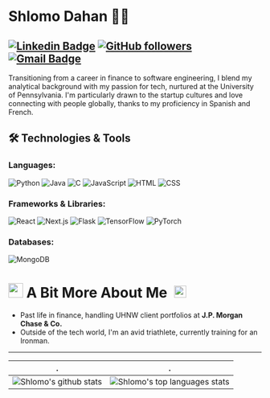 # Shlomo Dahan 👨‍💻

[![Linkedin Badge](https://img.shields.io/badge/-shlomomdahan-blue?style=flat-square&logo=Linkedin&logoColor=white&link=https://www.linkedin.com/in/shlomomoshedahan/)](https://www.linkedin.com/in/shlomomoshedahan/) 
[![GitHub followers](https://img.shields.io/github/followers/shlomomdahan?label=Follow&style=social)](https://github.com/shlomomdahan/?tab=follow) 
[![Gmail Badge](https://img.shields.io/badge/-shlomomdahan@gmail.com-c14438?style=flat-square&logo=Gmail&logoColor=white&link=mailto:shlomomdahan@gmail.com)](mailto:shlomomdahan@gmail.com)
---


Transitioning from a career in finance to software engineering, I blend my analytical background with my passion for tech, nurtured at the University of Pennsylvania. I'm particularly drawn to the startup cultures and love connecting with people globally, thanks to my proficiency in Spanish and French.

## 🛠️ Technologies & Tools

### Languages:
![Python](https://img.shields.io/badge/-Python-3776AB?style=flat&logo=Python&logoColor=white)
![Java](https://img.shields.io/badge/-Java-007396?style=flat&logo=Java&logoColor=white)
![C](https://img.shields.io/badge/-C-A8B9CC?style=flat&logo=C&logoColor=black)
![JavaScript](https://img.shields.io/badge/-JavaScript-F7DF1E?style=flat&logo=JavaScript&logoColor=black)
![HTML](https://img.shields.io/badge/-HTML-E34F26?style=flat&logo=HTML5&logoColor=white)
![CSS](https://img.shields.io/badge/-CSS-1572B6?style=flat&logo=CSS3&logoColor=white)

### Frameworks & Libraries:
![React](https://img.shields.io/badge/-React-61DAFB?style=flat&logo=react&logoColor=white)
![Next.js](https://img.shields.io/badge/-Next.js-000000?style=flat&logo=next.js&logoColor=white)
![Flask](https://img.shields.io/badge/-Flask-000000?style=flat&logo=Flask&logoColor=white)
![TensorFlow](https://img.shields.io/badge/-TensorFlow-FF6F00?style=flat&logo=TensorFlow&logoColor=white)
![PyTorch](https://img.shields.io/badge/-PyTorch-EE4C2C?style=flat&logo=PyTorch&logoColor=white)

### Databases:
![MongoDB](https://img.shields.io/badge/-MongoDB-47A248?style=flat&logo=MongoDB&logoColor=white)



# <img src="https://github.com/TheDudeThatCode/TheDudeThatCode/blob/master/Assets/Hi.gif" width="29px"> A Bit More About Me &nbsp;<img src="https://github.com/TheDudeThatCode/TheDudeThatCode/blob/master/Assets/Earth.gif" width="24px">
- Past life in finance, handling UHNW client portfolios at **J.P. Morgan Chase & Co.**
- Outside of the tech world, I'm an avid triathlete, currently training for an Ironman. 
---

| .                                                                                                                                       | .                                                                                                                         |
|-----------------------------------------------------------------------------------------------------------------------------------------|---------------------------------------------------------------------------------------------------------------------------|
| ![Shlomo's github stats](https://github-readme-stats.vercel.app/api?username=shlomomdahan&show_icons=true&theme=radical&include_all_commits=true) | ![Shlomo's top languages stats](https://github-readme-stats.vercel.app/api/top-langs/?username=shlomomdahan&theme=radical&layout=compact) |

